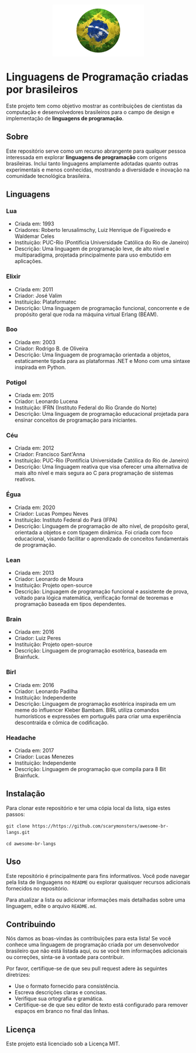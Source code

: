 <p align="center">
  <a href="">
    <img alt="Logo" src="brazil.png" min-width="250px" max-width="250px" width="250px" align="center">  
  </a>
</p>

# Linguagens de Programação criadas por brasileiros 

Este projeto tem como objetivo mostrar as contribuições de cientistas da computação e desenvolvedores brasileiros para o campo de design e implementação de **linguagens de programação**.

## Sobre

Este repositório serve como um recurso abrangente para qualquer pessoa interessada em explorar **linguagens de programação** com origens brasileiras. Inclui tanto linguagens amplamente adotadas quanto outras experimentais e menos conhecidas, mostrando a diversidade e inovação na comunidade tecnológica brasileira.

## Linguagens

### Lua

- Criada em: 1993
- Criadores: Roberto Ierusalimschy, Luiz Henrique de Figueiredo e Waldemar Celes
- Instituição: PUC-Rio (Pontifícia Universidade Católica do Rio de Janeiro)
- Descrição: Uma linguagem de programação leve, de alto nível e multiparadigma, projetada principalmente para uso embutido em aplicações.

### Elixir

- Criada em: 2011
- Criador: José Valim
- Instituição: Plataformatec
- Descrição: Uma linguagem de programação funcional, concorrente e de propósito geral que roda na máquina virtual Erlang (BEAM).

### Boo

- Criada em: 2003
- Criador: Rodrigo B. de Oliveira
- Descrição: Uma linguagem de programação orientada a objetos, estaticamente tipada para as plataformas .NET e Mono com uma sintaxe inspirada em Python.

### Potigol

- Criada em: 2015
- Criador: Leonardo Lucena
- Instituição: IFRN (Instituto Federal do Rio Grande do Norte)
- Descrição: Uma linguagem de programação educacional projetada para ensinar conceitos de programação para iniciantes.

### Céu

- Criada em: 2012
- Criador: Francisco Sant'Anna
- Instituição: PUC-Rio (Pontifícia Universidade Católica do Rio de Janeiro)
- Descrição: Uma linguagem reativa que visa oferecer uma alternativa de mais alto nível e mais segura ao C para programação de sistemas reativos.

### Égua

- Criada em: 2020
- Criador: Lucas Pompeu Neves
- Instituição: Instituto Federal do Pará (IFPA)
- Descrição: Linguagem de programação de alto nível, de propósito geral, orientada a objetos e com tipagem dinâmica. Foi criada com foco educacional, visando facilitar o aprendizado de conceitos fundamentais de programação.

### Lean

- Criada em: 2013
- Criador: Leonardo de Moura
- Instituição: Projeto open-source
- Descrição: Linguagem de programação funcional e assistente de prova, voltado para lógica matemática, verificação formal de teoremas e programação baseada em tipos dependentes.

### Brain

- Criada em: 2016
- Criador: Luiz Peres
- Instituição: Projeto open-source
- Descrição: Linguagem de programação esotérica, baseada em Brainfuck.

### Birl

- Criada em: 2016
- Criador: Leonardo Padilha
- Instituição: Independente
- Descrição: Linguagem de programação esotérica inspirada em um meme do influencer Kleber Bambam. BIRL utiliza comandos humorísticos e expressões em português para criar uma experiência descontraída e cômica de codificação.

### Headache

- Criada em: 2017
- Criador: Lucas Menezes
- Instituição: Independente
- Descrição: Linguagem de programação que compila para 8 Bit Brainfuck.

## Instalação

Para clonar este repositório e ter uma cópia local da lista, siga estes passos:

```git clone https://https://github.com/scarymonsters/awesome-br-langs.git```

```cd awesome-br-langs```

## Uso

Este repositório é principalmente para fins informativos. Você pode navegar pela lista de linguagens no `README` ou explorar quaisquer recursos adicionais fornecidos no repositório.

Para atualizar a lista ou adicionar informações mais detalhadas sobre uma linguagem, edite o arquivo `README.md`.

## Contribuindo

Nós damos as boas-vindas às contribuições para esta lista! Se você conhece uma linguagem de programação criada por um desenvolvedor brasileiro que não está listada aqui, ou se você tem informações adicionais ou correções, sinta-se à vontade para contribuir.

Por favor, certifique-se de que seu pull request adere às seguintes diretrizes:

- Use o formato fornecido para consistência.
- Escreva descrições claras e concisas.
- Verifique sua ortografia e gramática.
- Certifique-se de que seu editor de texto está configurado para remover espaços em branco no final das linhas.

## Licença

Este projeto está licenciado sob a Licença MIT.
  
